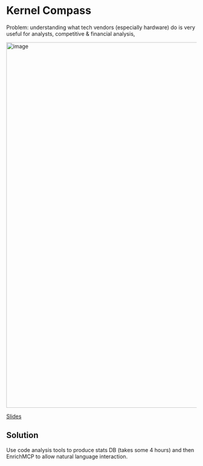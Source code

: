 # Kernel Compass

Problem: understanding what tech vendors (especially hardware) do is very useful for analysts, competitive & financial analysis,

<img width="965" alt="image" src="https://github.com/user-attachments/assets/88d8826a-bb18-4d0f-a984-2e3c8db96e05" />

[Slides](https://docs.google.com/presentation/d/1dkBOmONdExt8yP00ZkEsxqwki74I3oCMlEBwSV3ERAA/edit?usp=sharing)

## Solution

Use code analysis tools to produce stats DB (takes some 4 hours) and then EnrichMCP to allow natural language interaction.
